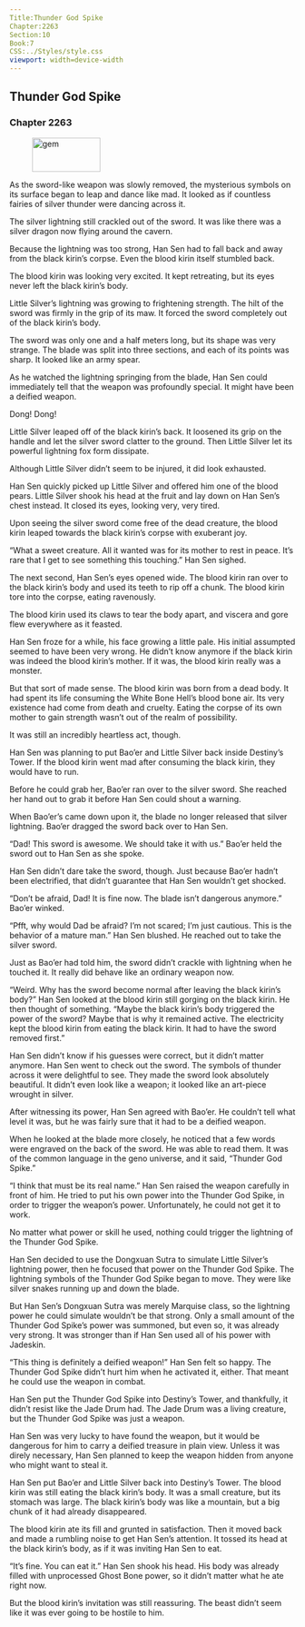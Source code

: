 ```yaml
---
Title:Thunder God Spike 
Chapter:2263 
Section:10 
Book:7 
CSS:../Styles/style.css 
viewport: width=device-width
---
```

  
## Thunder God Spike
### Chapter 2263
  
<figure>
	<img src="../Images/gem.gif" alt="gem" id="gem" width="120" height="60" />
</figure>
  

  
As the sword-like weapon was slowly removed, the mysterious symbols on its surface began to leap and dance like mad. It looked as if countless fairies of silver thunder were dancing across it.

The silver lightning still crackled out of the sword. It was like there was a silver dragon now flying around the cavern.

Because the lightning was too strong, Han Sen had to fall back and away from the black kirin’s corpse. Even the blood kirin itself stumbled back.

The blood kirin was looking very excited. It kept retreating, but its eyes never left the black kirin’s body.

Little Silver’s lightning was growing to frightening strength. The hilt of the sword was firmly in the grip of its maw. It forced the sword completely out of the black kirin’s body.

The sword was only one and a half meters long, but its shape was very strange. The blade was split into three sections, and each of its points was sharp. It looked like an army spear.

As he watched the lightning springing from the blade, Han Sen could immediately tell that the weapon was profoundly special. It might have been a deified weapon.

Dong! Dong!

Little Silver leaped off of the black kirin’s back. It loosened its grip on the handle and let the silver sword clatter to the ground. Then Little Silver let its powerful lightning fox form dissipate.

Although Little Silver didn’t seem to be injured, it did look exhausted.

Han Sen quickly picked up Little Silver and offered him one of the blood pears. Little Silver shook his head at the fruit and lay down on Han Sen’s chest instead. It closed its eyes, looking very, very tired.

Upon seeing the silver sword come free of the dead creature, the blood kirin leaped towards the black kirin’s corpse with exuberant joy.

“What a sweet creature. All it wanted was for its mother to rest in peace. It’s rare that I get to see something this touching.” Han Sen sighed.

The next second, Han Sen’s eyes opened wide. The blood kirin ran over to the black kirin’s body and used its teeth to rip off a chunk. The blood kirin tore into the corpse, eating ravenously.

The blood kirin used its claws to tear the body apart, and viscera and gore flew everywhere as it feasted.

Han Sen froze for a while, his face growing a little pale. His initial assumpted seemed to have been very wrong. He didn’t know anymore if the black kirin was indeed the blood kirin’s mother. If it was, the blood kirin really was a monster.

But that sort of made sense. The blood kirin was born from a dead body. It had spent its life consuming the White Bone Hell’s blood bone air. Its very existence had come from death and cruelty. Eating the corpse of its own mother to gain strength wasn’t out of the realm of possibility.

It was still an incredibly heartless act, though.

Han Sen was planning to put Bao’er and Little Silver back inside Destiny’s Tower. If the blood kirin went mad after consuming the black kirin, they would have to run.

Before he could grab her, Bao’er ran over to the silver sword. She reached her hand out to grab it before Han Sen could shout a warning.

When Bao’er’s came down upon it, the blade no longer released that silver lightning. Bao’er dragged the sword back over to Han Sen.

“Dad! This sword is awesome. We should take it with us.” Bao’er held the sword out to Han Sen as she spoke.

Han Sen didn’t dare take the sword, though. Just because Bao’er hadn’t been electrified, that didn’t guarantee that Han Sen wouldn’t get shocked.

“Don’t be afraid, Dad! It is fine now. The blade isn’t dangerous anymore.” Bao’er winked.

“Pfft, why would Dad be afraid? I’m not scared; I’m just cautious. This is the behavior of a mature man.” Han Sen blushed. He reached out to take the silver sword.

Just as Bao’er had told him, the sword didn’t crackle with lightning when he touched it. It really did behave like an ordinary weapon now.

“Weird. Why has the sword become normal after leaving the black kirin’s body?” Han Sen looked at the blood kirin still gorging on the black kirin. He then thought of something. “Maybe the black kirin’s body triggered the power of the sword? Maybe that is why it remained active. The electricity kept the blood kirin from eating the black kirin. It had to have the sword removed first.”

Han Sen didn’t know if his guesses were correct, but it didn’t matter anymore. Han Sen went to check out the sword. The symbols of thunder across it were delightful to see. They made the sword look absolutely beautiful. It didn’t even look like a weapon; it looked like an art-piece wrought in silver.

After witnessing its power, Han Sen agreed with Bao’er. He couldn’t tell what level it was, but he was fairly sure that it had to be a deified weapon.

When he looked at the blade more closely, he noticed that a few words were engraved on the back of the sword. He was able to read them. It was of the common language in the geno universe, and it said, “Thunder God Spike.”

“I think that must be its real name.” Han Sen raised the weapon carefully in front of him. He tried to put his own power into the Thunder God Spike, in order to trigger the weapon’s power. Unfortunately, he could not get it to work.

No matter what power or skill he used, nothing could trigger the lightning of the Thunder God Spike.

Han Sen decided to use the Dongxuan Sutra to simulate Little Silver’s lightning power, then he focused that power on the Thunder God Spike. The lightning symbols of the Thunder God Spike began to move. They were like silver snakes running up and down the blade.

But Han Sen’s Dongxuan Sutra was merely Marquise class, so the lightning power he could simulate wouldn’t be that strong. Only a small amount of the Thunder God Spike’s power was summoned, but even so, it was already very strong. It was stronger than if Han Sen used all of his power with Jadeskin.

“This thing is definitely a deified weapon!” Han Sen felt so happy. The Thunder God Spike didn’t hurt him when he activated it, either. That meant he could use the weapon in combat.

Han Sen put the Thunder God Spike into Destiny’s Tower, and thankfully, it didn’t resist like the Jade Drum had. The Jade Drum was a living creature, but the Thunder God Spike was just a weapon.

Han Sen was very lucky to have found the weapon, but it would be dangerous for him to carry a deified treasure in plain view. Unless it was direly necessary, Han Sen planned to keep the weapon hidden from anyone who might want to steal it.

Han Sen put Bao’er and Little Silver back into Destiny’s Tower. The blood kirin was still eating the black kirin’s body. It was a small creature, but its stomach was large. The black kirin’s body was like a mountain, but a big chunk of it had already disappeared.

The blood kirin ate its fill and grunted in satisfaction. Then it moved back and made a rumbling noise to get Han Sen’s attention. It tossed its head at the black kirin’s body, as if it was inviting Han Sen to eat.

“It’s fine. You can eat it.” Han Sen shook his head. His body was already filled with unprocessed Ghost Bone power, so it didn’t matter what he ate right now.

But the blood kirin’s invitation was still reassuring. The beast didn’t seem like it was ever going to be hostile to him.